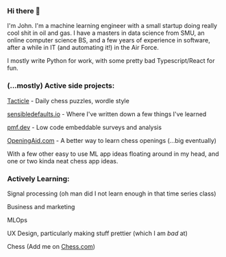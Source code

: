 ### Hi there 👋

I'm John. I'm a machine learning engineer with a small startup doing really cool shit in oil and gas. I have a masters in data science from SMU, an online computer science BS, and a few years of experience in software, after a while in IT (and automating it!) in the Air Force.

I mostly write Python for work, with some pretty bad Typescript/React for fun.

### (...mostly) Active side projects:

[Tacticle](https://tacticle.co) - Daily chess puzzles, wordle style

[sensibledefaults.io](https://sensibledefaults.io) - Where I've written down a few things I've learned

[pmf.dev](https://pmf.dev) - Low code embeddable surveys and analysis

[OpeningAid.com](https://openingaid.com) - A better way to learn chess openings (...big eventually)

With a few other easy to use ML app ideas floating around in my head, and one or two kinda neat chess app ideas.

### Actively Learning:

Signal processing (oh man did I not learn enough in that time series class)

Business and marketing

MLOps

UX Design, particularly making stuff prettier (which I am *bad* at)

Chess (Add me on [Chess.com](https://www.chess.com/member/morganpartee))
